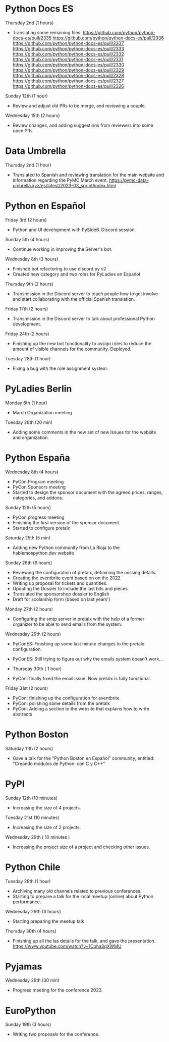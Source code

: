 # Python Docs ES

Thursday 2nd (1 hours)

* Translating some remaining files:
    https://github.com/python/python-docs-es/pull/2335
    https://github.com/python/python-docs-es/pull/2336
    https://github.com/python/python-docs-es/pull/2337
    https://github.com/python/python-docs-es/pull/2333
    https://github.com/python/python-docs-es/pull/2332
    https://github.com/python/python-docs-es/pull/2331
    https://github.com/python/python-docs-es/pull/2330
    https://github.com/python/python-docs-es/pull/2329
    https://github.com/python/python-docs-es/pull/2328
    https://github.com/python/python-docs-es/pull/2327
    https://github.com/python/python-docs-es/pull/2326

Sunday 12th (1 hour)

* Review and adjust old PRs to be merge, and reviewing a couple.

Wednesday 15th (2 hours)

* Review changes, and adding suggestions from reviewers into some open
  PRs

# Data Umbrella

Thursday 2nd (1 hour)

* Translated to Spanish and reviewing translation for the main website
  and information regarding the PyMC March event.
  https://pymc-data-umbrella.xyz/es/latest/2023-03_sprint/index.html

# Python en Español

Friday 3rd (2 hours)

* Python and UI development with PySide6. Discord session.

Sunday 5th (4 hours)

* Continue working in improving the Server's bot.

Wednesday 8th (3 hours)

* Finished bot refactoring to use discord.py v2
* Created new category and two roles for PyLadies en Español

Thursday 9th (2 hours)

* Transmission in the Discord server to teach people how to get involve
  and start collaborating with the official Spanish translation.

Friday 17th (2 hours)

* Transmission in the Discord server to talk about professional Python
  development.

Friday 24th (2 hours)

* Finishing up the new bot functionality to assign roles to reduce
  the amount of visible channels for the community. Deployed.

Tuesday 28th (1 hour)

* Fixing a bug with the role assignment system.

# PyLadies Berlin

Monday 6th (1 hour)

* March Organization meeting

Tuesday 28th (20 min)

* Adding some comments in the new set of new Issues for the website and
    organization.

# Python España

Wednesday 8th (4 hours)

* PyCon Program meeting
* PyCon Sponsors meeting
* Started to design the sponsor document with the agreed prices, ranges,
    categories, and addons.

Sunday 12th (5 hours)

* PyCon progress meeting
* Finishing the first version of the sponsor document.
* Started to configure pretalx

Saturday 25th (5 min)

* Adding new Python community from La Rioja to the hablemospython.dev
  website

Sunday 26th (6 hours)

* Reviewing the configuration of pretalx, definining the missing details.
* Creating the eventbrite event based on on the 2022
* Writing up proposal for tickets and quantities.
* Updating the Dossier to include the last bits and pieces
* Translated the sponsorshop dossier to English
* Draft for scolarship form (based on last years')

Monday 27th (2 hours)

* Configuring the smtp server in pretalx with the help of a former organizer to
    be able to send emails from the system.


Wednesday 29th (2 hours)

* PyConES: Finishing up some last minute changes to the pretalx configuration.
* PyConES: Still trying to figure out why the emails system doesn't work...

* Thursday 30th ( 1 hour)

* PyCon: finally fixed the email issue. Now pretalx is fully functional.

Friday 31st (2 hours)

* PyCon: finishing up the configuration for eventbrite
* PyCon: polishing some details from the pretalx
* PyCon: Adding a section to the website that explains how to write abstracts


# Python Boston

Saturday 11th (2 hours)

* Gave a talk for the "Python Boston en Español" community, entitled:
  "Creando módulos de Python: con C y C++"

# PyPI

Sunday 12th (10 minutes)

* Increasing the size of 4 projects.

Tuesday 21st (10 minutes)

* Increasing the size of 2 projects.

Wednesday 29th ( 10 minutes )

* Increasing the project size of a project and checking other issues.

# Python Chile

Tuesday 28th (1 hour)

* Archiving many old channels related to previous conferences.
* Starting to prepare a talk for the local meetup (online) about Python
    performance.

Wednesday 29th (3 hours)

* Starting preparing the meetup talk

Thursday 30th (4 hours)

* Finishing up all the las details for the talk, and gave the presentation.
    https://www.youtube.com/watch?v=1Coha3qXWMU

# Pyjamas

Wednesday 29th (30 min)

* Progress meeting for the conference 2023.


# EuroPython

Sunday 19th (3 hours)

* Writing two proposals for the conference.
